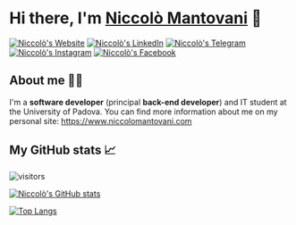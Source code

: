# Hi there, I'm [Niccolò Mantovani](https://www.niccolomantovani.com) 👋 

[![Niccolò's Website](https://img.shields.io/website?down_color=red&down_message=down&style=for-the-badge&up_color=green&up_message=up&url=https%3A%2F%2Fwww.niccolomantovani.com%2F)](https://www.niccolomantovani.com/)
[![Niccolò's LinkedIn](https://img.shields.io/badge/LinkedIn-0077B5?style=for-the-badge&logo=linkedin&logoColor=white)](linkedin.com/in/niccolò-mantovani-25b54621b)
[![Niccolò's Telegram](https://img.shields.io/badge/Telegram-2CA5E0?style=for-the-badge&logo=telegram&logoColor=white)](https://t.me/nicomanto)
[![Niccolò's Instagram](https://img.shields.io/badge/Instagram-E4405F?style=for-the-badge&logo=instagram&logoColor=white)](https://www.instagram.com/niccolo_mantovani/)
[![Niccolò's Facebook](https://img.shields.io/badge/Facebook-1877F2?style=for-the-badge&logo=facebook&logoColor=white)](https://www.facebook.com/nicomanto49)

## About me 👨‍💻
I'm a **software developer** (principal **back-end developer**) and IT student at the University of Padova. You can find more information about me on my personal site: https://www.niccolomantovani.com


## My GitHub stats 📈 
![visitors](https://shields-io-visitor-counter.herokuapp.com/badge?page=nicomanto&label=Visitors&labelColor=000000&logo=GitHub&logoColor=FFFFFF&color=1D70B8&style=for-the-badge)

[![Niccolò's GitHub stats](https://github-readme-stats.vercel.app/api?username=nicomanto&count_private=true&show_icons=true&theme=nord)](https://github.com/anuraghazra/github-readme-stats)

[![Top Langs](https://github-readme-stats.vercel.app/api/top-langs/?username=nicomanto&theme=nord)](https://github.com/anuraghazra/github-readme-stats)



<!--
**nicomanto/nicomanto** is a ✨ _special_ ✨ repository because its `README.md` (this file) appears on your GitHub profile.

Here are some ideas to get you started:

- 🔭 I’m currently working on ...
- 🌱 I’m currently learning ...
- 👯 I’m looking to collaborate on ...
- 🤔 I’m looking for help with ...
- 💬 Ask me about ...
- 📫 How to reach me: ...
- 😄 Pronouns: ...
- ⚡ Fun fact: ...
-->

